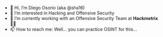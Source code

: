- 👋 Hi, I’m Diego Osorio (aka @sha16)
- 👀 I’m interested in Hacking and Offensive Security
- 🌱 I’m currently working with an Offensive Security Team at **Hackmetrix** 🚀🔥
- 📫 How to reach me: Well... you can practice OSINT for this...

<!---
sha-16/sha-16 is a ✨ special ✨ repository because its `README.md` (this file) appears on your GitHub profile.
You can click the Preview link to take a look at your changes.
--->
